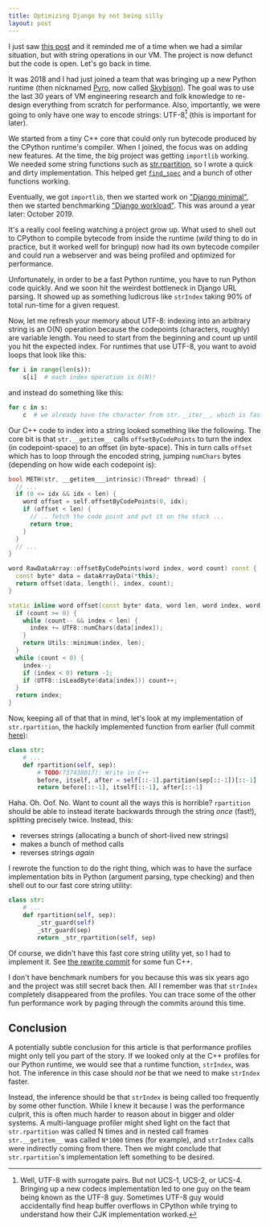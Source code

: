 ```yaml
---
title: Optimizing Django by not being silly
layout: post
---
```


I just saw [this post][ravendb] and it reminded me of a time when we had a
similar situation, but with string operations in our VM. The project is now
defunct but the code is open. Let's go back in time.

[ravendb]: https://ayende.com/blog/202147-A/optimizing-by-170-000-by-not-being-silly

It was 2018 and I had just joined a team that was bringing up a new Python
runtime (then nicknamed [Pyro][pyro], now called [Skybison][skybison]). The
goal was to use the last 30 years of VM engineering research and folk knowledge
to re-design everything from scratch for performance. Also, importantly, we
were going to only have one way to encode strings: UTF-8[^surrogates] (this is
important for later).

We started from a tiny C++ core that could only run bytecode produced by the
CPython runtime's compiler. When I joined, the focus was on adding new
features. At the time, the big project was getting `importlib` working. We
needed some string functions such as [str.rpartition][str-rpartition], so I
wrote a quick and dirty implementation. This helped get
[`find_spec`][find_spec] and a bunch of other functions working.

[^surrogates]: Well, UTF-8 with surrogate pairs. But not UCS-1, UCS-2, or
    UCS-4. Bringing up a new codecs implementation led to one guy on the team
    being known as the UTF-8 guy. Sometimes UTF-8 guy would accidentally find
    heap buffer overflows in CPython while trying to understand how their CJK
    implementation worked.

[pyro]: https://pyfound.blogspot.com/2021/05/the-2021-python-language-summit-cpython.html
[skybison]: https://github.com/tekknolagi/skybison
[str-rpartition]: https://docs.python.org/3/library/stdtypes.html#str.rpartition
[find_spec]: https://github.com/python/cpython/blob/5fc889ffbfd271c651f563ab0afe2d345bacbca5/Lib/importlib/util.py#L88

Eventually, we got `importlib`, then we started work on ["Django
minimal"][django-minimal], then we started benchmarking ["Django
workload"][django-workload]. This was around a year later: October 2019.

[django-minimal]: https://github.com/tekknolagi/skybison/blob/08f3f441eef002602de86641c443287e0b994711/.github/workflows/cmake.yml#L63-L70
[django-workload]: https://github.com/facebookarchive/django-workload

It's a really cool feeling watching a project grow up. What used to shell out
to CPython to compile bytecode from inside the runtime (*wild* thing to do in
practice, but it worked well for bringup) now had its own bytecode compiler and
could run a webserver and was being profiled and optimized for performance.

Unfortunately, in order to be a fast Python runtime, you have to run Python
code quickly. And we soon hit the weirdest bottleneck in Django URL parsing. It
showed up as something ludicrous like `strIndex` taking 90% of total run-time
for a given request.

Now, let me refresh your memory about UTF-8: indexing into an arbitrary string
is an O(N) operation because the codepoints (characters, roughly) are variable
length. You need to start from the beginning and count up until you hit the
expected index. For runtimes that use UTF-8, you want to avoid loops that look
like this:

```python
for i in range(len(s)):
    s[i]  # each index operation is O(N)!
```

and instead do something like this:

```python
for c in s:
    c  # we already have the character from str.__iter__, which is fast
```

Our C++ code to index into a string looked something like the following. The
core bit is that `str.__getitem__` calls `offsetByCodePoints` to turn the index
(in codepoint-space) to an offset (in byte-space). This in turn calls `offset`
which has to loop through the encoded string, jumping `numChars` bytes
(depending on how wide each codepoint is):

```c++
bool METH(str, __getitem___intrinsic)(Thread* thread) {
  // ...
  if (0 <= idx && idx < len) {
    word offset = self.offsetByCodePoints(0, idx);
    if (offset < len) {
      // .. fetch the code point and put it on the stack ...
      return true;
    }
  }
  // ...
}

word RawDataArray::offsetByCodePoints(word index, word count) const {
  const byte* data = dataArrayData(*this);
  return offset(data, length(), index, count);
}

static inline word offset(const byte* data, word len, word index, word count) {
  if (count >= 0) {
    while (count-- && index < len) {
      index += UTF8::numChars(data[index]);
    }
    return Utils::minimum(index, len);
  }
  while (count < 0) {
    index--;
    if (index < 0) return -1;
    if (UTF8::isLeadByte(data[index])) count++;
  }
  return index;
}
```

Now, keeping all of that that in mind, let's look at my implementation of
`str.rpartition`, the hackily implemented function from earlier (full commit
[here][rpartition-commit]):

[rpartition-commit]: https://github.com/tekknolagi/skybison/commit/15c0e6b2b11e9aed4ca58d73b3bc1857d40d1265

```python
class str:
    # ...
    def rpartition(self, sep):
        # TODO(T37438017): Write in C++
        before, itself, after = self[::-1].partition(sep[::-1])[::-1]
        return before[::-1], itself[::-1], after[::-1]
```

Haha. Oh. Oof. No. Want to count all the ways this is horrible? `rpartition`
should be able to instead iterate backwards through the string *once* (fast!),
splitting precisely twice. Instead, this:

* reverses strings (allocating a bunch of short-lived new strings)
* makes a bunch of method calls
* reverses strings *again*

I rewrote the function to do the right thing, which was to have the surface
implementation bits in Python (argument parsing, type checking) and then shell
out to our fast core string utility:

```python
class str:
    # ...
    def rpartition(self, sep):
        _str_guard(self)
        _str_guard(sep)
        return _str_rpartition(self, sep)
```

Of course, we didn't have this fast core string utility yet, so I had to
implement it. See [the rewrite commit][rpartition-rewrite-commit] for some fun
C++.

[rpartition-rewrite-commit]: https://github.com/tekknolagi/skybison/commit/17748e5cd2d5fac78bb87bec3e946c7073a37366

I don't have benchmark numbers for you because this was six years ago and the
project was still secret back then. All I remember was that `strIndex`
completely disappeared from the profiles. You can trace some of the other fun
performance work by paging through the commits around this time.

## Conclusion

A potentially subtle conclusion for this article is that performance profiles
might only tell you part of the story. If we looked only at the C++ profiles
for our Python runtime, we would see that a runtime function, `strIndex`, was
hot. The inference in this case should *not* be that we need to make `strIndex`
faster.

Instead, the inference should be that `strIndex` is being called too frequently
by some other function. While I knew it because I was the performance culprit,
this is often much harder to reason about in bigger and older systems. A
multi-language profiler might shed light on the fact that `str.rpartition` was
called N times and in nested call frames `str.__getitem__` was called `N*1000`
times (for example), and `strIndex` calls were indirectly coming from there.
Then we might conclude that `str.rpartition`'s implementation left something to
be desired.
